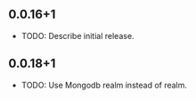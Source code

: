 ## 0.0.16+1

* TODO: Describe initial release.


## 0.0.18+1

* TODO: Use Mongodb realm instead of realm.
